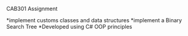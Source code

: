 CAB301 Assignment

*implement customs classes and data structures
*implement a Binary Search Tree
*Developed using C# OOP principles
